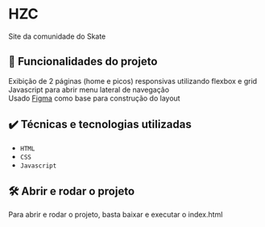 # HZC

Site da comunidade do Skate

## 🔨 Funcionalidades do projeto

Exibição de 2 páginas (home e picos) responsivas utilizando flexbox e grid  
Javascript para abrir menu lateral de navegação  
Usado <a href="https://www.figma.com/file/ibWktwVpnog76rMYOdVhks/Dispondo-elementos-com-flexbox-e-grid?node-id=54%3A2358">Figma</a> como base para construção do layout

## ✔️ Técnicas e tecnologias utilizadas

- `HTML`
- `CSS`
- `Javascript`

## 🛠️ Abrir e rodar o projeto

Para abrir e rodar o projeto, basta baixar e executar o index.html
